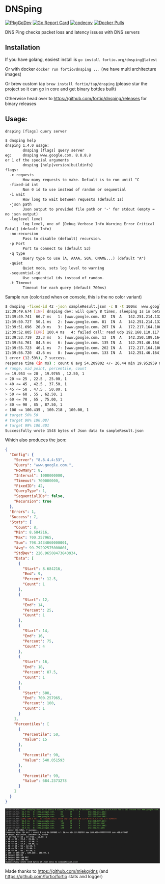# DNSping
[![PkgGoDev](https://pkg.go.dev/badge/fortio.org/dnsping?tab=overview)](https://pkg.go.dev/fortio.org/dnsping?tab=overview)
[![Go Report Card](https://goreportcard.com/badge/fortio.org/dnsping)](https://goreportcard.com/report/fortio.org/dnsping)
[![codecov](https://codecov.io/github/fortio/dnsping/branch/main/graph/badge.svg?token=3MKLNMPDSD)](https://codecov.io/github/fortio/dnsping)
[![Docker Pulls](https://img.shields.io/docker/pulls/fortio/dnsping.svg)](https://hub.docker.com/r/fortio/dnsping)

DNS Ping checks packet loss and latency issues with DNS servers

## Installation

If you have golang, easiest install is `go install fortio.org/dnsping@latest`

Or with docker `docker run fortio/dnsping ...` (we have multi architecture images)

Or brew custom tap `brew install fortio/tap/dnsping` (please star the project so it can go in core and get binary bottles built)

Otherwise head over to https://github.com/fortio/dnsping/releases for binary releases

## Usage:
`dnsping [flags] query server`

<!-- generate using
go run . help | expand | fold -s -w 90 | sed -e "s/ $//" -e "s/</\&lt;/"
and remove the full path on the special args line
-->
```Shell
$ dnsping help
dnsping 1.4.0 usage:
        dnsping [flags] query server
eg:     dnsping www.google.com. 8.8.8.8
or 1 of the special arguments
        dnsping {help|version|buildinfo}
flags:
  -c requests
        How many requests to make. Default is to run until ^C
  -fixed-id int
        Non 0 id to use instead of random or sequential
  -i wait
        How long to wait between requests (default 1s)
  -json path
        Json output to provided file path or '-' for stdout (empty = no json output)
  -loglevel level
        log level, one of [Debug Verbose Info Warning Error Critical Fatal] (default Info)
  -no-recursion
        Pass to disable (default) recursion.
  -p Port
        Port to connect to (default 53)
  -q type
        Query type to use (A, AAAA, SOA, CNAME...) (default "A")
  -quiet
        Quiet mode, sets log level to warning
  -sequential-id
        Use sequential ids instead of random.
  -t Timeout
        Timeout for each query (default 700ms)
```

Sample run (colorized when on console, this is the no color variant)

```bash
$ dnsping -fixed-id 42 -json sampleResult.json -c 8 -t 100ms  www.google.com 8.8.4.4
12:39:49.674 [INF] dnsping dev: will query 8 times, sleeping 1s in between, the server 8.8.4.4:53 for A (1) record for www.google.com.
12:39:49.741  66.7 ms   1: [www.google.com.	82	IN	A	142.251.214.132]
12:39:50.727  50.1 ms   2: [www.google.com.	81	IN	A	142.251.214.132]
12:39:51.696  20.0 ms   3: [www.google.com.	207	IN	A	172.217.164.100]
12:39:52.805 [ERR] 100.4 ms   4: failed call: read udp 192.168.110.117:0->8.8.4.4:53: i/o timeout
12:39:53.719  22.3 ms   5: [www.google.com.	13	IN	A	142.250.189.164]
12:39:54.761  84.5 ms   6: [www.google.com.	135	IN	A	142.251.46.164]
12:39:55.723  46.1 ms   7: [www.google.com.	202	IN	A	172.217.164.100]
12:39:56.720  43.6 ms   8: [www.google.com.	133	IN	A	142.251.46.164]
1 error (12.50%), 7 success.
response time (in ms) : count 8 avg 54.209802 +/- 26.44 min 19.952959 max 100.43549999999999 sum 433.678417
# range, mid point, percentile, count
>= 19.953 <= 20 , 19.9765 , 12.50, 1
> 20 <= 25 , 22.5 , 25.00, 1
> 40 <= 45 , 42.5 , 37.50, 1
> 45 <= 50 , 47.5 , 50.00, 1
> 50 <= 60 , 55 , 62.50, 1
> 60 <= 70 , 65 , 75.00, 1
> 80 <= 90 , 85 , 87.50, 1
> 100 <= 100.435 , 100.218 , 100.00, 1
# target 50% 50
# target 90% 100.087
# target 99% 100.401
Successfully wrote 1548 bytes of Json data to sampleResult.json
```

Which also produces the json:
```Json
{
  "Config": {
    "Server": "8.8.4.4:53",
    "Query": "www.google.com.",
    "HowMany": 8,
    "Interval": 1000000000,
    "Timeout": 700000000,
    "FixedID": 42,
    "QueryType": 1,
    "SequentialIDs": false,
    "Recursion": true
  },
  "Errors": 1,
  "Success": 7,
  "Stats": {
    "Count": 8,
    "Min": 8.684216,
    "Max": 700.257965,
    "Sum": 798.3434060000001,
    "Avg": 99.79292575000001,
    "StdDev": 226.96508473843934,
    "Data": [
      {
        "Start": 8.684216,
        "End": 9,
        "Percent": 12.5,
        "Count": 1
      },
      {
        "Start": 12,
        "End": 14,
        "Percent": 25,
        "Count": 1
      },
      {
        "Start": 14,
        "End": 16,
        "Percent": 75,
        "Count": 4
      },
      {
        "Start": 16,
        "End": 18,
        "Percent": 87.5,
        "Count": 1
      },
      {
        "Start": 500,
        "End": 700.257965,
        "Percent": 100,
        "Count": 1
      }
    ],
    "Percentiles": [
      {
        "Percentile": 50,
        "Value": 15
      },
      {
        "Percentile": 90,
        "Value": 540.051593
      },
      {
        "Percentile": 99,
        "Value": 684.2373278
      }
    ]
  }
}
```

![Color Output](color.png)

Made thanks to https://github.com/miekg/dns (and https://github.com/fortio/fortio stats and logger)
